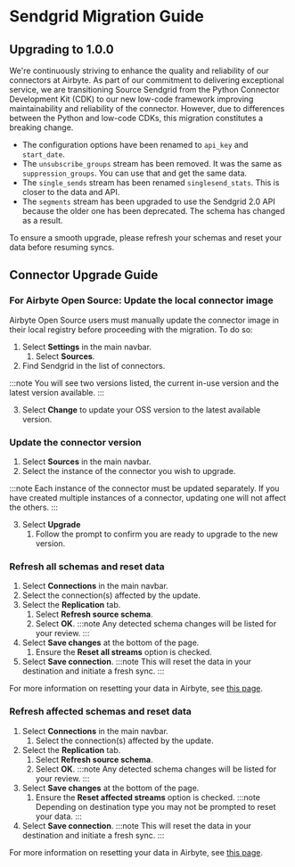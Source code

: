 # Sendgrid Migration Guide

## Upgrading to 1.0.0

We're continuously striving to enhance the quality and reliability of our connectors at Airbyte.
As part of our commitment to delivering exceptional service, we are transitioning Source Sendgrid from the Python Connector Development Kit (CDK)
to our new low-code framework improving maintainability and reliability of the connector.
However, due to differences between the Python and low-code CDKs, this migration constitutes a breaking change.
  
* The configuration options have been renamed to `api_key` and `start_date`.
* The `unsubscribe_groups` stream has been removed. It was the same as `suppression_groups`. You can use that and get the same data.
* The `single_sends` stream has been renamed `singlesend_stats`. This is closer to the data and API.
* The `segments` stream has been upgraded to use the Sendgrid 2.0 API because the older one has been deprecated. The schema has changed as a result.

To ensure a smooth upgrade, please refresh your schemas and reset your data before resuming syncs.

## Connector Upgrade Guide

### For Airbyte Open Source: Update the local connector image

Airbyte Open Source users must manually update the connector image in their local registry before proceeding with the migration. To do so:

1. Select **Settings** in the main navbar.
    1. Select **Sources**.
2. Find Sendgrid in the list of connectors. 

:::note
You will see two versions listed, the current in-use version and the latest version available.
::: 

3. Select **Change** to update your OSS version to the latest available version.

### Update the connector version

1. Select **Sources** in the main navbar. 
2. Select the instance of the connector you wish to upgrade.

:::note
Each instance of the connector must be updated separately. If you have created multiple instances of a connector, updating one will not affect the others.
:::

3. Select **Upgrade**
    1. Follow the prompt to confirm you are ready to upgrade to the new version.


### Refresh all schemas and reset data

1. Select **Connections** in the main navbar.
2. Select the connection(s) affected by the update.
3. Select the **Replication** tab. 
    1. Select **Refresh source schema**.
    2. Select **OK**.
:::note
Any detected schema changes will be listed for your review.
:::
4. Select **Save changes** at the bottom of the page. 
    1. Ensure the **Reset all streams** option is checked.
5. Select **Save connection**. 
:::note
This will reset the data in your destination and initiate a fresh sync.
:::

For more information on resetting your data in Airbyte, see [this page](https://docs.airbyte.com/operator-guides/reset).


### Refresh affected schemas and reset data

1. Select **Connections** in the main navbar.
    1. Select the connection(s) affected by the update.
2. Select the **Replication** tab.
    1. Select **Refresh source schema**.
    2. Select **OK**.
:::note
Any detected schema changes will be listed for your review.
:::
3. Select **Save changes** at the bottom of the page.
    1. Ensure the **Reset affected streams** option is checked.
:::note
Depending on destination type you may not be prompted to reset your data.
:::
4. Select **Save connection**. 
:::note
This will reset the data in your destination and initiate a fresh sync.
:::

For more information on resetting your data in Airbyte, see [this page](https://docs.airbyte.com/operator-guides/reset).

